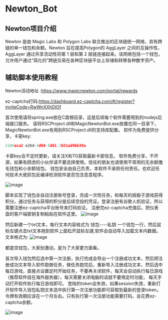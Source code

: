 # Newton_Bot

## Newton项目介绍

Newton 是由 Magic Labs 和 Polygon Labs 联合推出的区块链统一网络，具有跨链的单一钱包和余额。Newton 旨在提高Polygon的 AggLayer 之间的互操作性，AggLayer 通过共享流动性将第 1 层和第 2 层链连接起来。该网络包括一个钱包，允许用户通过“简化的”跨链交易在各种区块链平台上存储和转移各种数字资产。

## 辅助脚本使用教程

Newton活动地址 :https://www.magicnewton.com/portal/rewards

ez-captcha打码:https://dashboard.ez-captcha.com/#/register?inviteCode=RwWnXXhDlOf

首次使用请将spring.exe放在C盘根目录，这是后续每个软件需要用到的nodejs后端接口服务。
请将RSCProject.dll和MagicNewtonBot.exe放置在同一目录下，MagicNewtonBot.exe有用到RSCProject.dll的支持库配置。
软件为免费提供分享，卡密key:

```javascript
2106aca2-e26d-4d60-8d61-2b51ad9bb30a
```

卡密key会不定时更新，请关注X和TG获取最新卡密信息。
软件免费分享，不开源，如果有顾虑的小伙伴请不要选择使用。信任的朋友也请使用不常用的无余额撸毛钱包和小余额钱包。
钱包安全由自己负责，本软件不承担任何责任。也欢迎任何技术大佬抓包反编译检测软件是否包含恶意程序。

![image](https://github.com/user-attachments/assets/e722c97a-9491-4a3a-b45a-4e31e55cfb83)


脚本实现了钱包全自动注册账号登录，完成一次性任务，和每天的摇骰子游戏获得积分。通过任务与获得的积分是后续空投的凭证。登录注册有谷歌人机验证，所以需要注册ez-captcha平台账号来打码验证。
注册完ez-captcha充值后，把仪表盘的客户端密钥复制粘贴在软件这里。
![image](https://github.com/user-attachments/assets/056c6e9f-75ef-4f4c-998b-7947f058733f)


然后新建一个txt文本，每行文本内容格式为 钱包----私钥
一个钱包一行，然后鼠标左键点击txt文本拖到软件上面松开鼠标左键,软件会自动导入加载文本内数据。
文本格式为:
![image](https://github.com/user-attachments/assets/cc10f8bc-caef-4068-bd4c-c032f34568c8)

都是空钱包，大家别激动，是为了大家更方面看。

首次导入钱包然后选中第一次注册，执行完成会导出一个注册成功文本，然后把注册成功文本导入软件跑做任务，做任务跑完后，重新导入注册成功文本，然后选中每日游戏，直接点设置定时开始任务，不要再关闭软件，每天会自动执行每日游戏（推荐软件挂在海外服务器），每天需要关闭电脑的话就不要用定时功能，
每天手动打开软件执行每日游戏即可。
登陆的token会失效，如果session失效，重新打开软件导入钱包私钥文本选中执行第一次注册功能即可获取到最新的登录token。令牌有效期应该在一个月左右。只有执行第一次注册功能需要打码，会花费ez-captcha余额。

![image](https://github.com/user-attachments/assets/67677b20-63ec-4f28-b28c-4d6619cdc2ba)
